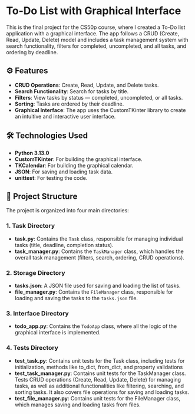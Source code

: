 # To-Do List with Graphical Interface

This is the final project for the CS50p course, where I created a To-Do list application with a graphical interface. The app follows a CRUD (Create, Read, Update, Delete) model and includes a task management system with search functionality, filters for completed, uncompleted, and all tasks, and ordering by deadline.

## ⚙️ Features

- **CRUD Operations**: Create, Read, Update, and Delete tasks.
- **Search Functionality**: Search for tasks by title.
- **Filters**: View tasks by status — completed, uncompleted, or all tasks.
- **Sorting**: Tasks are ordered by their deadline.
- **Graphical Interface**: The app uses the CustomTKinter library to create an intuitive and interactive user interface.

## 🛠️ Technologies Used

- **Python 3.13.0**
- **CustomTKinter**: For building the graphical interface.
- **TKCalendar**: For building the graphical calendar.
- **JSON**: For saving and loading task data.
- **unittest**: For testing the code.

## 📝 Project Structure

The project is organized into four main directories:

### 1. **Task Directory**
   - **task.py**: Contains the `Task` class, responsible for managing individual tasks (title, deadline, completion status).
   - **task_manager.py**: Contains the `TaskManager` class, which handles the overall task management (filters, search, ordering, CRUD operations).

### 2. **Storage Directory**
   - **tasks.json**: A JSON file used for saving and loading the list of tasks.
   - **file_manager.py**: Contains the `FileManager` class, responsible for loading and saving the tasks to the `tasks.json` file.

### 3. **Interface Directory**
   - **todo_app.py**: Contains the `TodoApp` class, where all the logic of the graphical interface is implemented.

### 4. **Tests Directory**
   - **test_task.py**: Contains unit tests for the Task class, including tests for initialization, methods like to_dict, from_dict, and property validations
   - **test_task_manager.py**: Contains unit tests for the TaskManager class. Tests CRUD operations (Create, Read, Update, Delete) for managing tasks, as well as additional functionalities like filtering, searching, and sorting tasks. It also covers file operations for saving and loading tasks.
   - **test_file_manager.py**: Contains unit tests for the FileManager class, which manages saving and loading tasks from files.
